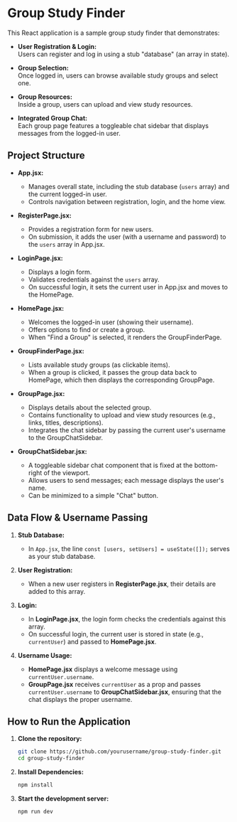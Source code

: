 # Group Study Finder

This React application is a sample group study finder that demonstrates:

- **User Registration & Login:**  
  Users can register and log in using a stub "database" (an array in state).

- **Group Selection:**  
  Once logged in, users can browse available study groups and select one.

- **Group Resources:**  
  Inside a group, users can upload and view study resources.

- **Integrated Group Chat:**  
  Each group page features a toggleable chat sidebar that displays messages from the logged-in user.

## Project Structure

- **App.jsx:**  
  - Manages overall state, including the stub database (`users` array) and the current logged-in user.
  - Controls navigation between registration, login, and the home view.
  
- **RegisterPage.jsx:**  
  - Provides a registration form for new users.
  - On submission, it adds the user (with a username and password) to the `users` array in App.jsx.
  
- **LoginPage.jsx:**  
  - Displays a login form.
  - Validates credentials against the `users` array.
  - On successful login, it sets the current user in App.jsx and moves to the HomePage.
  
- **HomePage.jsx:**  
  - Welcomes the logged-in user (showing their username).
  - Offers options to find or create a group.
  - When "Find a Group" is selected, it renders the GroupFinderPage.
  
- **GroupFinderPage.jsx:**  
  - Lists available study groups (as clickable items).
  - When a group is clicked, it passes the group data back to HomePage, which then displays the corresponding GroupPage.
  
- **GroupPage.jsx:**  
  - Displays details about the selected group.
  - Contains functionality to upload and view study resources (e.g., links, titles, descriptions).
  - Integrates the chat sidebar by passing the current user's username to the GroupChatSidebar.
  
- **GroupChatSidebar.jsx:**  
  - A toggleable sidebar chat component that is fixed at the bottom-right of the viewport.
  - Allows users to send messages; each message displays the user's name.
  - Can be minimized to a simple "Chat" button.

## Data Flow & Username Passing

1. **Stub Database:**  
   - In `App.jsx`, the line `const [users, setUsers] = useState([]);` serves as your stub database.
   
2. **User Registration:**  
   - When a new user registers in **RegisterPage.jsx**, their details are added to this array.
   
3. **Login:**  
   - In **LoginPage.jsx**, the login form checks the credentials against this array.
   - On successful login, the current user is stored in state (e.g., `currentUser`) and passed to **HomePage.jsx**.
   
4. **Username Usage:**  
   - **HomePage.jsx** displays a welcome message using `currentUser.username`.
   - **GroupPage.jsx** receives `currentUser` as a prop and passes `currentUser.username` to **GroupChatSidebar.jsx**, ensuring that the chat displays the proper username.

## How to Run the Application

1. **Clone the repository:**

   ```bash
   git clone https://github.com/yourusername/group-study-finder.git
   cd group-study-finder
   ```

2. **Install Dependencies:**

   ```bash
   npm install
   ```
3. **Start the development server:**

   ```bash
   npm run dev
   ```

